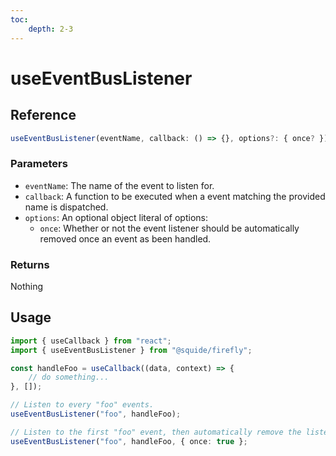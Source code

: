 ```yaml
---
toc:
    depth: 2-3
---
```


# useEventBusListener

## Reference

```ts
useEventBusListener(eventName, callback: () => {}, options?: { once? })
```

### Parameters

- `eventName`: The name of the event to listen for.
- `callback`: A function to be executed when a event matching the provided name is dispatched.
- `options`: An optional object literal of options:
    - `once`: Whether or not the event listener should be automatically removed once an event as been handled.

### Returns

Nothing

## Usage

```ts
import { useCallback } from "react";
import { useEventBusListener } from "@squide/firefly";

const handleFoo = useCallback((data, context) => {
    // do something...
}, []);

// Listen to every "foo" events.
useEventBusListener("foo", handleFoo);

// Listen to the first "foo" event, then automatically remove the listener.
useEventBusListener("foo", handleFoo, { once: true };
```
